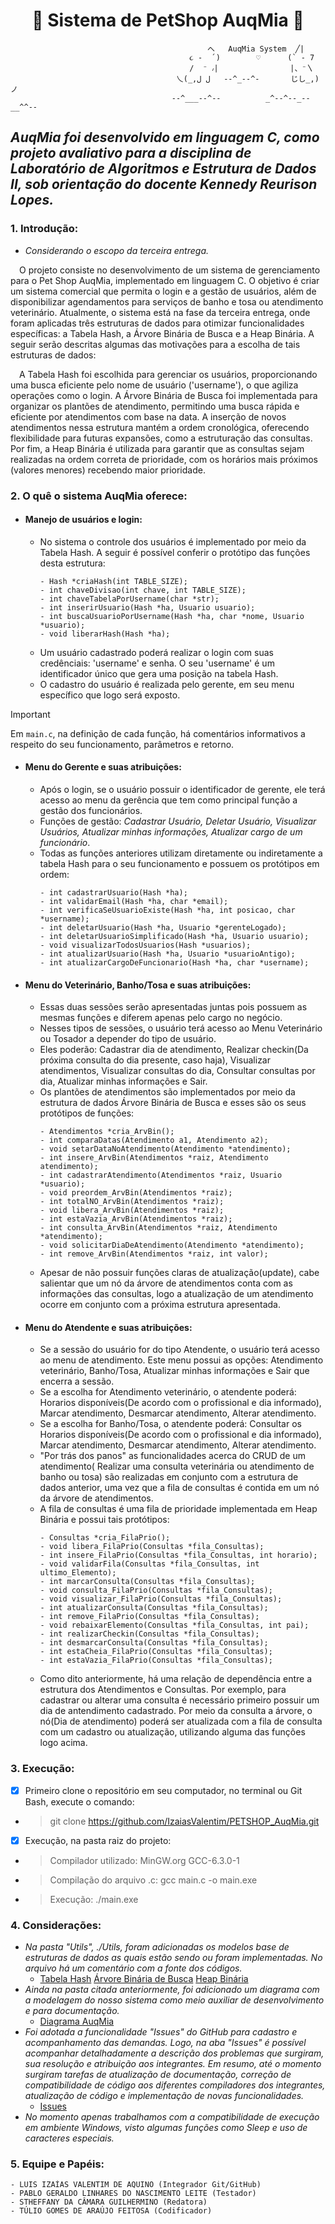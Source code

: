 # <div align="center">🐾 Sistema de PetShop AuqMia 🐾</div>
                                                へ   AuqMia System  ╱|       
                                            ૮ -  ՛)        ♡      (` - 7    
                                            /  ⁻ ៸|                |、⁻〵     
                                         乀(_,ل ل   --^_--^-       じし_,)ノ  
                                        --^___--^--          _^--^--_--__^^--
## *AuqMia foi desenvolvido em linguagem C, como projeto avaliativo para a disciplina de Laboratório de Algoritmos e Estrutura de Dados II, sob orientação do docente Kennedy Reurison Lopes.*
### 1. Introdução:
   - *Considerando o escopo da terceira entrega.*
   <p>&emsp;O projeto consiste no desenvolvimento de um sistema de gerenciamento para o Pet Shop AuqMia, implementado em linguagem C. O objetivo é criar um sistema comercial que permita o login e a gestão de usuários, além de disponibilizar agendamentos para serviços de banho e tosa ou atendimento veterinário. Atualmente, o sistema está na fase da terceira entrega, onde foram aplicadas três estruturas de dados para otimizar funcionalidades específicas: a Tabela Hash, a Árvore Binária de Busca e a Heap Binária. A seguir serão descritas algumas das motivações para a escolha de tais estruturas de dados:</p>
   <p>&emsp;A Tabela Hash foi escolhida para gerenciar os usuários, proporcionando uma busca eficiente pelo nome de usuário ('username'), o que agiliza operações como o login. A Árvore Binária de Busca foi implementada para organizar os plantões de atendimento, permitindo uma busca rápida e eficiente por atendimentos com base na data. A inserção de novos atendimentos nessa estrutura mantém a ordem cronológica, oferecendo flexibilidade para futuras expansões, como a estruturação das consultas. Por fim, a Heap Binária é utilizada para garantir que as consultas sejam realizadas na ordem correta de prioridade, com os horários mais próximos (valores menores) recebendo maior prioridade.</p>

### 2. O quê o sistema AuqMia oferece:
   - #### Manejo de usuários e login:
     - No sistema o controle dos usuários é implementado por meio da Tabela Hash. A seguir é possível conferir o protótipo das funções desta estrutura:
       ```
       - Hash *criaHash(int TABLE_SIZE);
       - int chaveDivisao(int chave, int TABLE_SIZE);
       - int chaveTabelaPorUsername(char *str);
       - int inserirUsuario(Hash *ha, Usuario usuario);
       - int buscaUsuarioPorUsername(Hash *ha, char *nome, Usuario *usuario);
       - void liberarHash(Hash *ha);
       ```
     - Um usuário cadastrado poderá realizar o login com suas credênciais: 'username' e senha. O seu 'username' é um identificador único que gera uma posição na tabela Hash.
     - O cadastro do usuário é realizada pelo gerente, em seu menu específico que logo será exposto. 
> [!IMPORTANT]
> Em `main.c`, na definição de cada função, há comentários informativos a respeito do seu funcionamento, parâmetros e retorno.

  - #### Menu do Gerente e suas atribuições:
      - Após o login, se o usuário possuir o identificador de gerente, ele terá acesso ao menu da gerência que tem como principal função a gestão dos funcionários.
      - Funções de gestão: *Cadastrar Usuário, Deletar Usuário, Visualizar Usuários, Atualizar minhas informações, Atualizar cargo de um funcionário*.
      - Todas as funções anteriores utilizam diretamente ou indiretamente a tabela Hash para o seu funcionamento e possuem os protótipos em ordem:
        ```
        - int cadastrarUsuario(Hash *ha);
        - int validarEmail(Hash *ha, char *email);
        - int verificaSeUsuarioExiste(Hash *ha, int posicao, char *username);
        - int deletarUsuario(Hash *ha, Usuario *gerenteLogado);
        - int deletarUsuarioSimplificado(Hash *ha, Usuario usuario);
        - void visualizarTodosUsuarios(Hash *usuarios);
        - int atualizarUsuario(Hash *ha, Usuario *usuarioAntigo);
        - int atualizarCargoDeFuncionario(Hash *ha, char *username); 
        ```
- #### Menu do Veterinário, Banho/Tosa e suas atribuições:
  - Essas duas sessões serão apresentadas juntas pois possuem as mesmas funções e diferem apenas pelo cargo no negócio.
  - Nesses tipos de sessões, o usuário terá acesso ao Menu Veterinário ou Tosador a depender do tipo de usuário.
  - Eles poderão: Cadastrar dia de atendimento, Realizar checkin(Da próxima consulta do dia presente, caso haja), Visualizar atendimentos, Visualizar consultas do dia, Consultar consultas por dia, Atualizar minhas informações e Sair.
  - Os plantões de atendimentos são implementados por meio da estrutura de dados Árvore Binária de Busca e esses são os seus protótipos de funções:
    ```
    - Atendimentos *cria_ArvBin();
    - int comparaDatas(Atendimento a1, Atendimento a2);
    - void setarDataNoAtendimento(Atendimento *atendimento);
    - int insere_ArvBin(Atendimentos *raiz, Atendimento atendimento);
    - int cadastrarAtendimento(Atendimentos *raiz, Usuario *usuario);
    - void preordem_ArvBin(Atendimentos *raiz);
    - int totalNO_ArvBin(Atendimentos *raiz);
    - void libera_ArvBin(Atendimentos *raiz);
    - int estaVazia_ArvBin(Atendimentos *raiz);
    - int consulta_ArvBin(Atendimentos *raiz, Atendimento *atendimento);
    - void solicitarDiaDeAtendimento(Atendimento *atendimento);
    - int remove_ArvBin(Atendimentos *raiz, int valor);
    ```
  - Apesar de não possuir funções claras de atualização(update), cabe salientar que um nó da árvore de atendimentos conta com as informações das consultas, logo a atualização de um atendimento ocorre em conjunto com a próxima estrutura apresentada. 
- #### Menu do Atendente e suas atribuições:
  - Se a sessão do usuário for do tipo Atendente, o usuário terá acesso ao menu de atendimento. Este menu possui as opções: Atendimento veterinário, Banho/Tosa, Atualizar minhas informações e Sair que encerra a sessão.
  - Se a escolha for Atendimento veterinário, o atendente poderá: Horarios disponíveis(De acordo com o profissional e dia informado), Marcar atendimento, Desmarcar atendimento, Alterar atendimento.
  - Se a escolha for Banho/Tosa, o atendente poderá: Consultar os Horarios disponíveis(De acordo com o profissional e dia informado), Marcar atendimento, Desmarcar atendimento, Alterar atendimento.
  - "Por trás dos panos" as funcionalidades acerca do CRUD de um atendimento( Realizar uma consulta veterinária ou atendimento de banho ou tosa) são realizadas em conjunto com a estrutura de dados anterior, uma vez que a fila de consultas é contida em um nó da árvore de atendimentos.
  - A fila de consultas é uma fila de prioridade implementada em Heap Binária e possui tais protótipos:
     ```
    - Consultas *cria_FilaPrio(); 
    - void libera_FilaPrio(Consultas *fila_Consultas);
    - int insere_FilaPrio(Consultas *fila_Consultas, int horario);      
    - void validarFila(Consultas *fila_Consultas, int ultimo_Elemento); 
    - int marcarConsulta(Consultas *fila_Consultas);
    - void consulta_FilaPrio(Consultas *fila_Consultas);  
    - void visualizar_FilaPrio(Consultas *fila_Consultas); 
    - int atualizarConsulta(Consultas *fila_Consultas);
    - int remove_FilaPrio(Consultas *fila_Consultas);            
    - void rebaixarElemento(Consultas *fila_Consultas, int pai); 
    - int realizarCheckin(Consultas *fila_Consultas);            
    - int desmarcarConsulta(Consultas *fila_Consultas);
    - int estaCheia_FilaPrio(Consultas *fila_Consultas); 
    - int estaVazia_FilaPrio(Consultas *fila_Consultas); 
    ```
  - Como dito anteriormente, há uma relação de dependência entre a estrutura dos Atendimentos e Consultas. Por exemplo, para cadastrar ou alterar uma consulta é necessário primeiro possuir um dia de antendimento cadastrado. Por meio da consulta a árvore, o nó(Dia de atendimento) poderá ser atualizada com a fila de consulta com um cadastro ou atualização, utilizando alguma das funções logo acima.
### 3. Execução:
   - [x] Primeiro clone o repositório em seu computador, no terminal ou Git Bash, execute o comando:
   - > git clone https://github.com/IzaiasValentim/PETSHOP_AuqMia.git
  - [x] Execução, na pasta raiz do projeto: 
   - > Compilador utilizado: MinGW.org GCC-6.3.0-1
   - > Compilação do arquivo .c: gcc main.c -o main.exe
   - > Execução: ./main.exe
### 4.  Considerações:
   - *Na pasta "Utils", ./Utils, foram adicionadas os modelos base de estruturas de dados as quais estão sendo ou foram implementadas. No arquivo há um comentário com a fonte dos códigos.*
     - [Tabela Hash](https://github.com/IzaiasValentim/PETSHOP_AuqMia/blob/dev/Utils/Estrutura_Base_Hash/ModeloHash.c)  [Árvore Binária de Busca](https://github.com/IzaiasValentim/PETSHOP_AuqMia/blob/dev/Utils/Estrutura_Base_ArvoreB/Estrutura_Base_ArvoreB.c)  [Heap Binária](https://github.com/IzaiasValentim/PETSHOP_AuqMia/blob/dev/Utils/Estrutura_Base_Heap/Estrutura_Base_Heap.c)
   - *Ainda na pasta citada anteriormente, foi adicionado um diagrama com a modelagem do nosso sistema como meio auxiliar de desenvolvimento e para documentação.*
        - [Diagrama AuqMia](https://github.com/IzaiasValentim/PETSHOP_AuqMia/blob/dev/Utils/Diagrama_Do_Sistema/AUQMIA-DIAGRAMA-BASE.png)
   - *Foi adotada a funcionalidade "Issues" do GitHub para cadastro e acompanhamento das demandas. Logo, na aba "Issues" é possível acompanhar detalhadamente a descrição dos problemas que surgiram, sua resolução e atribuição aos integrantes. Em resumo, até o momento surgiram tarefas de atualização de documentação, correção de compatibilidade de código aos diferentes compiladores dos integrantes, atualização de código e implementação de novas funcionalidades.*
      - [Issues](https://github.com/IzaiasValentim/PETSHOP_AuqMia/issues)
   - *No momento apenas trabalhamos com a compatibilidade de execução em ambiente Windows, visto algumas funções como Sleep e uso de caracteres especiais.*
### 5. Equipe e Papéis:
    - LUIS IZAÍAS VALENTIM DE AQUINO (Integrador Git/GitHub)
    - PABLO GERALDO LINHARES DO NASCIMENTO LEITE (Testador)
    - STHEFFANY DA CÂMARA GUILHERMINO (Redatora)
    - TÚLIO GOMES DE ARAÚJO FEITOSA (Codificador)
   
